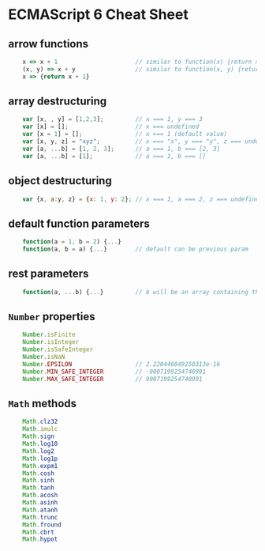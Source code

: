 # ECMAScript 6 Cheat Sheet

## arrow functions
```javascript
    x => x + 1                      // similar to function(x) {return x + 1;}
    (x, y) => x + y                 // similar to function(x, y) {return x + y;}
    x => {return x + 1}
```

## array destructuring
```javascript
    var [x, , y] = [1,2,3];         // x === 1, y === 3
    var [x] = [];                   // x === undefined
    var [x = 1] = [];               // x === 1 (default value)
    var [x, y, z] = "xyz";          // x === "x", y === "y", z === undefined
    var [a, ...b] = [1, 2, 3];      // a === 1, b === [2, 3]
    var [a, ...b] = [1];            // a === 1, b === []
```

## object destructuring
```javascript
    var {x, a:y, z} = {x: 1, y: 2}; // x === 1, a === 2, z === undefined
```

## default function parameters
```javascript
    function(a = 1, b = 2) {...}
    function(a, b = a) {...}        // default can be previous param
```

## rest parameters
```javascript
    function(a, ...b) {...}         // b will be an array containing the 2nd and above params
```

## `Number` properties
```javascript
    Number.isFinite
    Number.isInteger
    Number.isSafeInteger
    Number.isNaN
    Number.EPSILON                  // 2.220446049250313e-16
    Number.MIN_SAFE_INTEGER         // -9007199254740991
    Number.MAX_SAFE_INTEGER         // 9007199254740991
```

## `Math` methods
```javascript
    Math.clz32
    Math.imulc
    Math.sign
    Math.log10
    Math.log2
    Math.log1p
    Math.expm1
    Math.cosh
    Math.sinh
    Math.tanh
    Math.acosh
    Math.asinh
    Math.atanh
    Math.trunc
    Math.fround
    Math.cbrt
    Math.hypot
```
